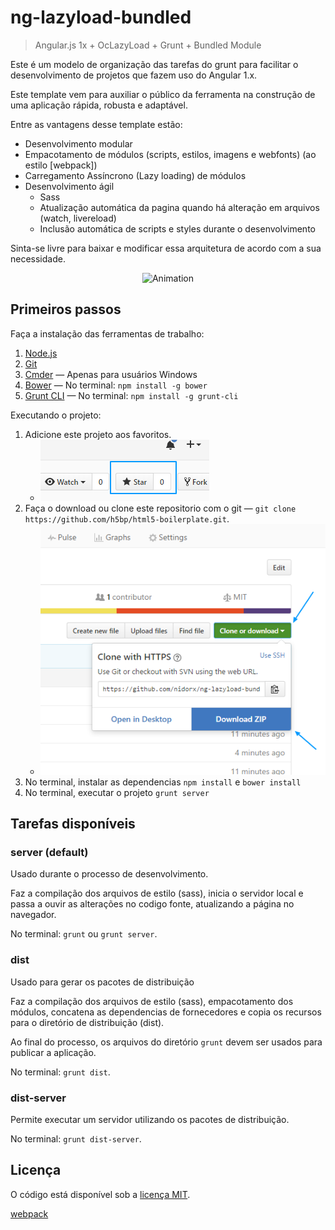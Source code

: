 # ng-lazyload-bundled

> Angular.js 1x + OcLazyLoad + Grunt + Bundled Module


Este é um modelo de organização das tarefas do grunt para facilitar o desenvolvimento 
de projetos que fazem uso do Angular 1.x. 

Este template vem para auxiliar o público da ferramenta na construção de uma aplicação rápida, robusta e adaptável.

Entre as vantagens desse template estão:

* Desenvolvimento modular
* Empacotamento de módulos (scripts, estilos, imagens e webfonts) (ao estilo [webpack])
* Carregamento Assíncrono (Lazy loading) de módulos
* Desenvolvimento ágil
    - Sass
    - Atualização automática da pagina quando há alteração em arquivos (watch, livereload)
    - Inclusão automática de scripts e styles durante o desenvolvimento


Sinta-se livre para baixar e modificar essa arquitetura de acordo com a sua necessidade.

<div align="center">
    <img 
        src="https://github.com/nidorx/ng-lazyload-bundled/raw/master/doc/animation.gif" 
        alt="Animation" style="max-width:100%;">
</div>

## Primeiros passos

Faça a instalação das ferramentas de trabalho:

1. [Node.js](https://nodejs.org/en/download)
2. [Git](https://git-scm.com/downloads)
3. [Cmder](http://cmder.net) — Apenas para usuários Windows
4. [Bower](https://bower.io) — No terminal: `npm install -g bower`
5. [Grunt CLI](http://gruntjs.com) — No terminal: `npm install -g grunt-cli`


Executando o projeto:

1. Adicione este projeto aos favoritos.
    - ![star](doc/star.png)
2. Faça o download ou clone este repositorio com o git — `git clone https://github.com/h5bp/html5-boilerplate.git`.
    - ![clone](doc/clone.png)
3. No terminal, instalar as dependencias `npm install` e `bower install`
3. No terminal, executar o projeto `grunt server`

## Tarefas disponíveis

### server (default)

Usado durante o processo de desenvolvimento. 

Faz a compilação dos arquivos de estilo (sass), inicia o servidor local e passa a ouvir as alterações no codigo fonte, 
atualizando a página no navegador.

No terminal: `grunt` ou `grunt server`.


### dist

Usado para gerar os pacotes de distribuição

Faz a compilação dos arquivos de estilo (sass), empacotamento dos módulos, concatena as dependencias de fornecedores
e copia os recursos para o diretório de distribuição (dist).

Ao final do processo, os arquivos do diretório `grunt` devem ser usados para publicar a aplicação.

No terminal: `grunt dist`.


### dist-server

Permite executar um servidor utilizando os pacotes de distribuição.

No terminal: `grunt dist-server`.


## Licença

O código está disponível sob a [licença MIT](LICENSE).

[webpack](https://webpack.github.io/)